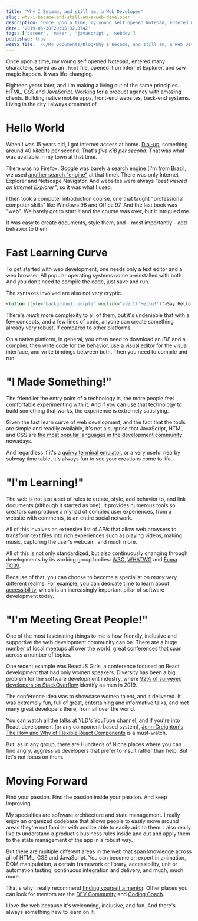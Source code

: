 ```yaml
---
title: 'Why I Became, and still am, a Web Developer'
slug: why-i-became-and-still-am-a-web-developer
description: 'Once upon a time, my young self opened Notepad, entered many characters, saved as an .html file, open...'
date: '2019-05-30T20:05:32.074Z'
tags: ['career', 'maker', 'javascript', 'webdev']
published: true
wes95_file: '/C/My_Documents/Blog/Why I Became, and still am, a Web Developer.doc'
---
```


Once upon a time, my young self opened Notepad, entered many characters, saved as an `.html` file, opened it on Internet Explorer, and saw magic happen. It was life-changing.

Eighteen years later, and I'm making a living out of the same principles. HTML, CSS and JavaScript. Working for a product agency with amazing clients. Building native mobile apps, front-end websites, back-end systems. Living in the city I always dreamed of.

# Hello World

When I was 15 years old, I got internet access at home. [Dial-up](https://en.wikipedia.org/wiki/Dial-up_Internet_access), something around 40 kilobits per second. That's _five KiB per second_. That was what was available in my town at that time.

There was no Firefox. Google was barely a search engine (I'm from Brazil, we used [another search "engine"](https://pt.wikipedia.org/wiki/Yahoo!_Cad%C3%AA%3F) at that time). There was only Internet Explorer and Netscape Navigator. And websites were always _"best viewed on Internet Explorer"_, so it was what I used.

I then took a computer introduction course, one that taught "professional computer skills" like Windows 98 and Office 97. And the last book was "web". We barely got to start it and the course was over, but it intrigued me.

It was easy to create documents, style them, and &ndash; most importantly &ndash; add behavior to them.

# Fast Learning Curve

To get started with web development, one needs only a text editor and a web browser. All popular operating systems come preinstalled with both. And you don't need to compile the code, just save and run.

The syntaxes involved are also not very cryptic.

```html
<button style="background: purple" onclick="alert('Hello!')">Say Hello!</button>
```

There's _much_ more complexity to all of them, but it's undeniable that with a few concepts, and a few lines of code, anyone can create something already very robust, if compared to other platforms.

On a native platform, in general, you often need to download an <dfn title="Integrated Development Environment">IDE</dfn> and a compiler, then write code for the behavior, use a visual editor for the visual interface, and write bindings between both. Then you need to compile and run.

# "I Made Something!"

The friendlier the entry point of a technology is, the more people feel comfortable experimenting with it. And if you can use that technology to build something that works, the experience is extremely satisfying.

Given the fast learn curve of web development, and the fact that the tools are simple and readily available, it's not a surprise that JavaScript, HTML and CSS are [the most popular languages in the development community](https://insights.stackoverflow.com/survey/2019#technology) nowadays.

And regardless if it's a [quirky terminal emulator](https://wes.dev/archive/2014), or a very useful nearby subway time table, it's always fun to see your creations come to life.

# "I'm Learning!"

The web is not just a set of rules to create, style, add behavior to, and link documents (although it started as one). It provides numerous tools so creators can produce a myriad of complex user experiences, from a website with comments, to an entire social network.

All of this involves an extensive list of <dfn title="Application Programming Interfaces">APIs</dfn> that allow web browsers to transform text files into rich experiences such as playing videos, making music, capturing the user's webcam, and much more.

All of this is not only standardized, but also continuously changing through developments by its working group bodies: [W3C](https://www.w3.org), [WHATWG](https://whatwg.org) and [Ecma TC39](https://www.ecma-international.org/technical-committees/tc39/).

Because of that, you can choose to become a specialist on _many_ very different realms. For example, you can dedicate time to learn about [accessibility](https://www.w3.org/WAI/standards-guidelines/wcag/), which is an increasingly important pillar of software development today.

# "I'm Meeting Great People!"

One of the most fascinating things to me is how friendly, inclusive and supportive the web development community can be. There are a huge number of local meetups all over the world, great conferences that span across a number of topics.

One recent example was ReactJS Girls, a conference focused on React development that had only women speakers. Diversity has been a big problem for the software development industry, where [92% of surveyed developers on StackOverflow](https://insights.stackoverflow.com/survey/2019#developer-profile-_-developer-role-and-gender) identify as men in 2019.

The conference idea was to showcase women talent, and it delivered. It was extremely fun, full of great, entertaining and informative talks, and met many great developers there, from all over the world.

You can [watch all the talks at YLD's YouTube channel](https://www.youtube.com/playlist?list=PLfrHCOIcmSupF372EGlyi3l4y2R7F8A3q), and if you're into React development (or any component-based system), [Jenn Creighton's The How and Why of Flexible React Components](https://www.youtube.com/watch?v=vot0nJJ2Qdo&list=PLfrHCOIcmSupF372EGlyi3l4y2R7F8A3q&index=4) is a must-watch.

But, as in any group, there are Hundreds of Niche places where you can find angry, aggressive developers that prefer to insult rather than help. But let's not focus on them.

# Moving Forward

Find your passion. Find the passion inside your passion. And keep improving.

My specialties are software architecture and state management. I really enjoy an organized codebase that allows people to easily move around areas they're not familiar with and be able to easily add to them. I also really like to understand a product's business rules inside and out and apply them to the state management of the app in a robust way.

But there are multiple different areas in the web that span knowledge across all of HTML, CSS and JavaScript. You can become an expert in animation, DOM manipulation, a certain framework or library, accessibility, unit or automation testing, continuous integration and delivery, and much, much more.

That's why I really recommend [finding yourself a mentor](https://learntocodewith.me/posts/coding-mentor/). Other places you can look for mentors are the [DEV Community](https://dev.to/) and [Coding Coach](https://mentors.codingcoach.io).

I love the web because it's welcoming, inclusive, and fun. And there's always something new to learn on it.
